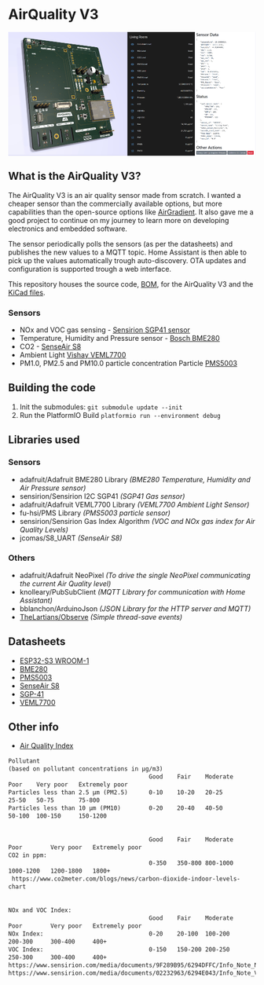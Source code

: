 # AirQuality V3

[<img src="./docs/banner.jpg" style="display: block; margin: auto; "/>](./docs/banner.jpg)

## What is the AirQuality V3?

The AirQuality V3 is an air quality sensor made from scratch. I wanted a cheaper sensor than the commercially available options, but more capabilities than the open-source options like [AirGradient](https://www.airgradient.com/).
It also gave me a good project to continue on my journey to learn more on developing electronics and embedded software.

The sensor periodically polls the sensors (as per the datasheets) and publishes the new values to a MQTT topic. Home Assistant is then able to pick up the values automatically trough auto-discovery.
OTA updates and configuration is supported trough a web interface.

This repository houses the source code, [BOM](./docs/AirQuality.csv), for the AirQuality V3 and the [KiCad files](./AirQuality_PCB_v3.zip).

### Sensors

- NOx and VOC gas sensing - [Sensirion SGP41 sensor](https://www.sensirion.com/sgp41)
- Temperature, Humidity and Pressure sensor - [Bosch BME280](https://www.bosch-sensortec.com/products/environmental-sensors/humidity-sensors-bme280/)
- CO2 - [SenseAir S8](https://senseair.com/products/size-counts/s8-residential/)
- Ambient Light [Vishay VEML7700](https://www.vishay.com/en/product/84286/)
- PM1.0, PM2.5 and PM10.0 particle concentration Particle [PMS5003](https://www.adafruit.com/product/3686)


## Building the code

1. Init the submodules: `git submodule update --init`
2. Run the PlatformIO Build `platformio run --environment debug`


## Libraries used

### Sensors
- adafruit/Adafruit BME280 Library _(BME280 Temperature, Humidity and Air Pressure sensor)_
- sensirion/Sensirion I2C SGP41 _(SGP41 Gas sensor)_
- adafruit/Adafruit VEML7700 Library _(VEML7700 Ambient Light Sensor)_
- fu-hsi/PMS Library _(PMS5003 particle sensor)_
- sensirion/Sensirion Gas Index Algorithm _(VOC and NOx gas index for Air Quality Levels)_
- jcomas/S8_UART _(SenseAir S8)_

### Others
- adafruit/Adafruit NeoPixel _(To drive the single NeoPixel communicating the current Air Quality level)_
- knolleary/PubSubClient _(MQTT Library for communication with Home Assistant)_
- bblanchon/ArduinoJson _(JSON Library for the HTTP server and MQTT)_
- [TheLartians/Observe](https://github.com/TheLartians/Observe) _(Simple thread-save events)_


## Datasheets

- [ESP32-S3 WROOM-1](https://www.espressif.com/sites/default/files/documentation/esp32-s3-wroom-1_wroom-1u_datasheet_en.pdf)
- [BME280](https://www.mouser.com/datasheet/2/783/BST-BME280-DS002-1509607.pdf)
- [PMS5003](https://www.digikey.jp/htmldatasheets/production/2903006/0/0/1/pms5003-series-manual.html)
- [SenseAir S8](https://senseair.jp/wp-content/uploads/2019/06/S8-PWN-Product-specification-PSP122.pdf)
- [SGP-41](https://sensirion.com/media/documents/5FE8673C/61E96F50/Sensirion_Gas_Sensors_Datasheet_SGP41.pdf)
- [VEML7700](https://www.vishay.com/docs/84286/veml7700.pdf)


## Other info

- [Air Quality Index](https://airindex.eea.europa.eu/Map/AQI/Viewer/#)

```
Pollutant
(based on pollutant concentrations in µg/m3)
                                        Good	Fair	Moderate	Poor	Very poor	Extremely poor
Particles less than 2.5 µm (PM2.5)	    0-10	10-20	20-25	    25-50	50-75	    75-800
Particles less than 10 µm (PM10)	    0-20	20-40	40-50	    50-100	100-150	    150-1200


                                        Good	Fair	Moderate	Poor	    Very poor	Extremely poor
CO2 in ppm:
                                        0-350   350-800 800-1000    1000-1200   1200-1800   1800+
 https://www.co2meter.com/blogs/news/carbon-dioxide-indoor-levels-chart


NOx and VOC Index:
                                        Good	Fair	Moderate	Poor	    Very poor	Extremely poor
NOx Index:                              0-20    20-100  100-200     200-300     300-400     400+
VOC Index:                              0-150   150-200 200-250     250-300     300-400     400+
https://www.sensirion.com/media/documents/9F289B95/6294DFFC/Info_Note_NOx_Index.pdf
https://www.sensirion.com/media/documents/02232963/6294E043/Info_Note_VOC_Index.pdf
```